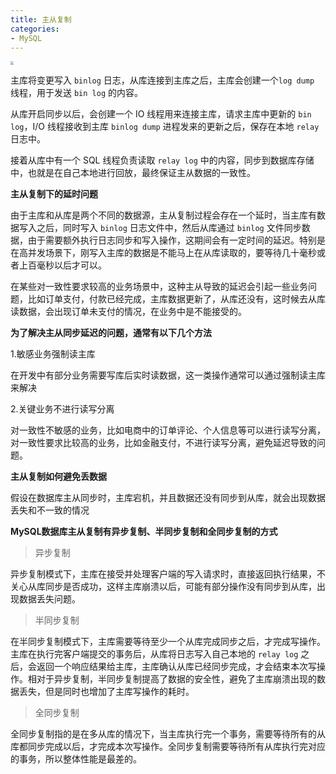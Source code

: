 ```yaml
---
title: 主从复制
categories: 
- MySQL
---
```


<img src="https://xiaoflyfish.oss-cn-beijing.aliyuncs.com/image/20201230215711.png" style="zoom:33%;" />

主库将变更写入 `binlog` 日志，从库连接到主库之后，主库会创建一个`log dump` 线程，用于发送 `bin log` 的内容。

从库开启同步以后，会创建一个 IO 线程用来连接主库，请求主库中更新的 `bin log`，I/O 线程接收到主库 `binlog dump` 进程发来的更新之后，保存在本地 `relay` 日志中。

接着从库中有一个 SQL 线程负责读取 `relay log` 中的内容，同步到数据库存储中，也就是在自己本地进行回放，最终保证主从数据的一致性。

**主从复制下的延时问题**

由于主库和从库是两个不同的数据源，主从复制过程会存在一个延时，当主库有数据写入之后，同时写入 `binlog` 日志文件中，然后从库通过 `binlog` 文件同步数据，由于需要额外执行日志同步和写入操作，这期间会有一定时间的延迟。特别是在高并发场景下，刚写入主库的数据是不能马上在从库读取的，要等待几十毫秒或者上百毫秒以后才可以。

在某些对一致性要求较高的业务场景中，这种主从导致的延迟会引起一些业务问题，比如订单支付，付款已经完成，主库数据更新了，从库还没有，这时候去从库读数据，会出现订单未支付的情况，在业务中是不能接受的。

**为了解决主从同步延迟的问题，通常有以下几个方法**

1.敏感业务强制读主库

在开发中有部分业务需要写库后实时读数据，这一类操作通常可以通过强制读主库来解决

2.关键业务不进行读写分离

对一致性不敏感的业务，比如电商中的订单评论、个人信息等可以进行读写分离，对一致性要求比较高的业务，比如金融支付，不进行读写分离，避免延迟导致的问题。

**主从复制如何避免丢数据**

假设在数据库主从同步时，主库宕机，并且数据还没有同步到从库，就会出现数据丢失和不一致的情况

**MySQL数据库主从复制有异步复制、半同步复制和全同步复制的方式**

> 异步复制

异步复制模式下，主库在接受并处理客户端的写入请求时，直接返回执行结果，不关心从库同步是否成功，这样主库崩溃以后，可能有部分操作没有同步到从库，出现数据丢失问题。

> 半同步复制

在半同步复制模式下，主库需要等待至少一个从库完成同步之后，才完成写操作。主库在执行完客户端提交的事务后，从库将日志写入自己本地的 `relay log` 之后，会返回一个响应结果给主库，主库确认从库已经同步完成，才会结束本次写操作。相对于异步复制，半同步复制提高了数据的安全性，避免了主库崩溃出现的数据丢失，但是同时也增加了主库写操作的耗时。

> 全同步复制

全同步复制指的是在多从库的情况下，当主库执行完一个事务，需要等待所有的从库都同步完成以后，才完成本次写操作。全同步复制需要等待所有从库执行完对应的事务，所以整体性能是最差的。

